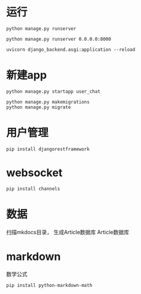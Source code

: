 
# 运行
```
python manage.py runserver

python manage.py runserver 0.0.0.0:8000

uvicorn django_backend.asgi:application --reload
```

# 新建app
```
python manage.py startapp user_chat
```

```
python manage.py makemigrations
python manage.py migrate
```


# 用户管理

`pip install djangorestframework`

# websocket

```
pip install channels
```

# 数据

扫描mkdocs目录， 生成Article数据库
Article数据库


# markdown

数学公式
```
pip install python-markdown-math
```